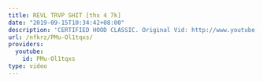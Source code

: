 ```yaml
---
title: REVL TRVP SHIT [thx 4 7k]
date: "2019-09-15T10:34:42+08:00"
description: 'CERTIFIED HOOD CLASSIC. Original Vid: http://www.youtube.com/watch?v=xoLywlGdK4s'
url: /nfkrz/PMu-Ol1tqxs/
providers:
  youtube:
    id: PMu-Ol1tqxs
type: video
---
```

